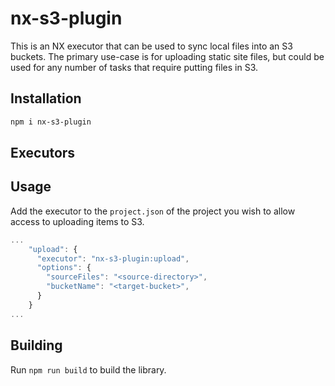 # nx-s3-plugin

This is an NX executor that can be used to sync local files into an S3 buckets. The primary use-case is for uploading static site files, but could be used for any number of tasks that require putting files in S3.

## Installation

```sh
npm i nx-s3-plugin
```

## Executors

## Usage

Add the executor to the `project.json` of the project you wish to allow access to uploading items to S3.

```js
...
    "upload": {
      "executor": "nx-s3-plugin:upload",
      "options": {
        "sourceFiles": "<source-directory>",
        "bucketName": "<target-bucket>",
      }
    }
...
```

## Building

Run `npm run build` to build the library.

